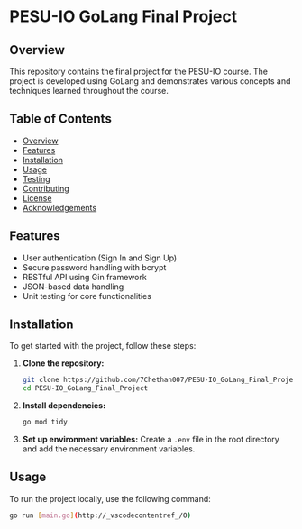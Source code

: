 # PESU-IO GoLang Final Project

## Overview
This repository contains the final project for the PESU-IO course. The project is developed using GoLang and demonstrates various concepts and techniques learned throughout the course.

## Table of Contents
- [Overview](#overview)
- [Features](#features)
- [Installation](#installation)
- [Usage](#usage)
- [Testing](#testing)
- [Contributing](#contributing)
- [License](#license)
- [Acknowledgements](#acknowledgements)

## Features
- User authentication (Sign In and Sign Up)
- Secure password handling with bcrypt
- RESTful API using Gin framework
- JSON-based data handling
- Unit testing for core functionalities

## Installation
To get started with the project, follow these steps:

1. **Clone the repository:**
    ```sh
    git clone https://github.com/7Chethan007/PESU-IO_GoLang_Final_Project.git
    cd PESU-IO_GoLang_Final_Project
    ```

2. **Install dependencies:**
    ```sh
    go mod tidy
    ```

3. **Set up environment variables:**
    Create a `.env` file in the root directory and add the necessary environment variables.

## Usage
To run the project locally, use the following command:

```sh
go run [main.go](http://_vscodecontentref_/0)
